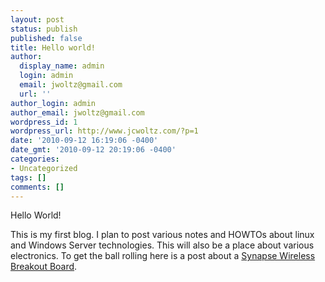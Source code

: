```yaml
---
layout: post
status: publish
published: false
title: Hello world!
author:
  display_name: admin
  login: admin
  email: jwoltz@gmail.com
  url: ''
author_login: admin
author_email: jwoltz@gmail.com
wordpress_id: 1
wordpress_url: http://www.jcwoltz.com/?p=1
date: '2010-09-12 16:19:06 -0400'
date_gmt: '2010-09-12 20:19:06 -0400'
categories:
- Uncategorized
tags: []
comments: []
---
```

<p>Hello World!</p>
<p>This is my first blog. I plan to post various notes and HOWTOs about linux and Windows Server technologies. This will also be a place about various electronics. To get the ball rolling here is a post about a <a title="Synapse Wireless Breakout Board" href="http://www.jcwoltz.com/?p=5">Synapse Wireless Breakout Board</a>.</p>
